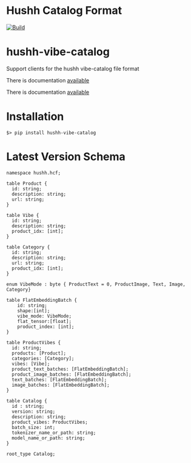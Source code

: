 # Hushh Catalog Format


[![Build](https://github.com/hushh-labs/hushh-vibe-catalog-reader/actions/workflows/main.yml/badge.svg)](https://github.com/hushh-labs/hushh-vibe-catalog-reader/actions/workflows/main.yml)
# hushh-vibe-catalog
Support clients for the hushh vibe-catalog file format

There is documentation [available](https://hushh.quarto.pub/hushh/reference)

There is documentation
[available](https://hushh-labs.github.io/hushh-vibe-catalog-reader/reference)

# Installation

``` python3
$> pip install hushh-vibe-catalog
```

# Latest Version Schema

``` flatbuffer
namespace hushh.hcf;

table Product {
  id: string;
  description: string;
  url: string;
}

table Vibe {
  id: string;
  description: string;
  product_idx: [int];
}

table Category {
  id: string;
  description: string;
  url: string;
  product_idx: [int];
}

enum VibeMode : byte { ProductText = 0, ProductImage, Text, Image, Category}

table FlatEmbeddingBatch {
    id: string;
    shape:[int];
    vibe_mode: VibeMode;
    flat_tensor:[float];
    product_index: [int];
}

table ProductVibes {
  id: string;
  products: [Product];
  categories: [Category];
  vibes: [Vibe];
  product_text_batches: [FlatEmbeddingBatch];
  product_image_batches: [FlatEmbeddingBatch];
  text_batches: [FlatEmbeddingBatch];
  image_batches: [FlatEmbeddingBatch];
}

table Catalog {
  id : string;
  version: string;
  description: string;
  product_vibes: ProductVibes;
  batch_size: int;
  tokenizer_name_or_path: string;
  model_name_or_path: string;
}

root_type Catalog;
```

